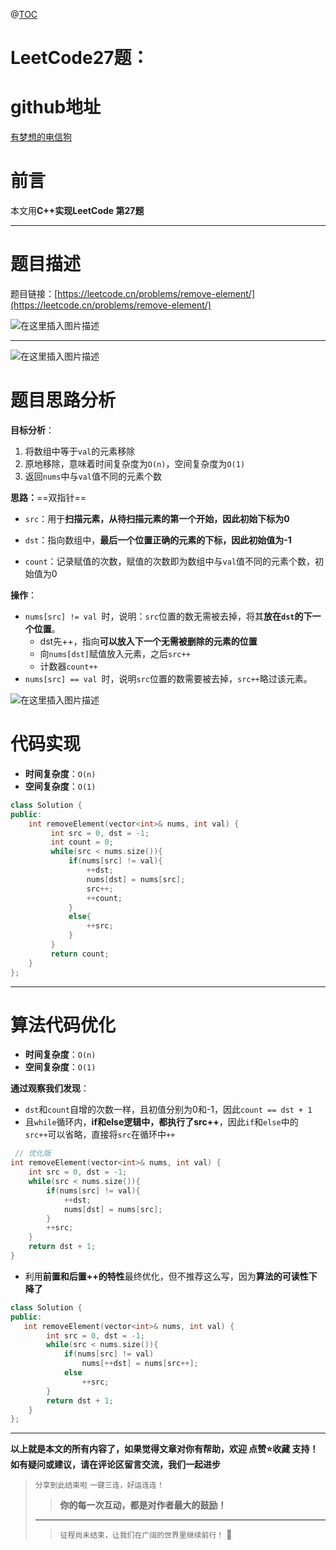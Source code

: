 ﻿
@[TOC](刷爆LeetCode系列)

# LeetCode27题：


# github地址

[有梦想的电信狗](https://github.com/changan-memory)

# 前言

本文用**C++实现LeetCode 第27题**

---

# 题目描述

题目链接：[https://leetcode.cn/problems/remove-element/](https://leetcode.cn/problems/remove-element/)

![在这里插入图片描述](https://i-blog.csdnimg.cn/direct/81526a79763c467aaa05affc5fd5c4f9.png)


---

![在这里插入图片描述](https://i-blog.csdnimg.cn/direct/89481535e90c42988d4736daec83d502.png)

# 题目思路分析

**目标分析**：

1. 将数组中等于`val`的元素移除
2. 原地移除，意味着时间复杂度为`O(n)`，空间复杂度为`O(1)`
3. 返回`nums`中与`val`值不同的元素个数

**思路：**==双指针==

+ `src`：用于**扫描元素，从待扫描元素的第一个开始，因此初始下标为0**

+ `dst`：指向数组中，**最后一个位置正确的元素的下标，因此初始值为-1**

+ `count`：记录赋值的次数，赋值的次数即为数组中与`val`值不同的元素个数，初始值为0

**操作**：

+ `nums[src] != val `时，说明：`src`位置的数无需被去掉，将其**放在`dst`的下一个位置**。
    + dst先++，指向**可以放入下一个无需被删除的元素的位置**
    + 向`nums[dst]`赋值放入元素，之后`src++`
    + 计数器`count++`
+ `nums[src] == val `时，说明`src`位置的数需要被去掉，`src++`略过该元素。

![在这里插入图片描述](https://i-blog.csdnimg.cn/direct/045d9ad53540448f9f8e36919a8dbd4c.png)

# 代码实现

+ **时间复杂度**：`O(n)`
+ **空间复杂度**：`O(1)`

```cpp
class Solution {
public:
    int removeElement(vector<int>& nums, int val) {
         int src = 0, dst = -1;
         int count = 0;
         while(src < nums.size()){
             if(nums[src] != val){
                 ++dst;
                 nums[dst] = nums[src];
                 src++;
                 ++count;
             }
             else{
                 ++src;
             }
         }
         return count;
    }
};
```

---

# 算法代码优化

+ **时间复杂度**：`O(n)`
+ **空间复杂度**：`O(1)`

**通过观察我们发现**：

+ `dst`和`count`自增的次数一样，且初值分别为0和-1，因此`count == dst + 1`
+ 且`while`循环内，**if和else逻辑中，都执行了src++**，因此`if`和`else`中的`src++`可以省略，直接将`src`在循环中`++`

```cpp
 // 优化版
int removeElement(vector<int>& nums, int val) {
    int src = 0, dst = -1;
    while(src < nums.size()){
        if(nums[src] != val){
            ++dst;
            nums[dst] = nums[src];
        }
        ++src;
    }
    return dst + 1;
}
```

+ 利用**前置和后置++的特性**最终优化，但不推荐这么写，因为**算法的可读性下降了**

```cpp
class Solution {
public:
   int removeElement(vector<int>& nums, int val) {
        int src = 0, dst = -1;
        while(src < nums.size()){
            if(nums[src] != val)
                nums[++dst] = nums[src++];
            else
                ++src;
        }
        return dst + 1;
    }
};
```

---


**以上就是本文的所有内容了，如果觉得文章对你有帮助，欢迎 点赞⭐收藏 支持！如有疑问或建议，请在评论区留言交流，我们一起进步**

>`分享到此结束啦`
>`一键三连，好运连连！`
>
>>**你的每一次互动，都是对作者最大的鼓励！**  
>
>---
>
>>`征程尚未结束，让我们在广阔的世界里继续前行！` 🚀

